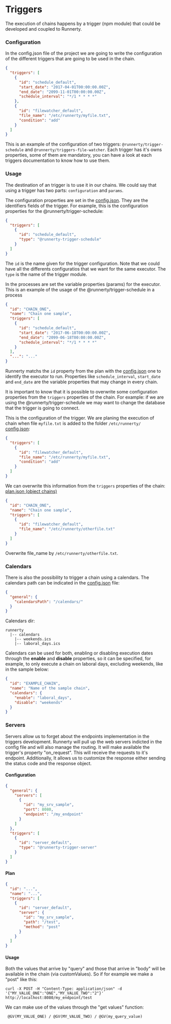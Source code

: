 # Triggers

The execution of chains happens by a trigger (npm module) that could be developed and coupled to Runnerty.

### Configuration

In the config.json file of the project we are going to write the configuration of the different triggers that are going to be used in the chain.

```json
{
  "triggers": [
    {
      "id": "schedule_default",
      "start_date": "2017-04-01T00:00:00.00Z",
      "end_date": "2099-11-01T00:00:00.00Z",
      "schedule_interval": "*/1 * * * *"
    },
    {
      "id": "filewatcher_default",
      "file_name": "/etc/runnerty/myfile.txt",
      "condition": "add"
    }
  ]
}
```

This is an example of the configuration of two triggers: `@runnerty/trigger-schedule` and `@runnerty/triggers-file-watcher`. Each trigger has it's owns properties, some of them are mandatory, you can have a look at each triggers documentation to know how to use them.

### Usage

The destination of an trigger is to use it in our chains. We could say that using a trigger has two parts: `configuration` and `params`.

The configuration properties are set in the [config.json](config.md). They are the identifiers fields of the trigger. For example, this is the configuration properties for the @runnerty/trigger-schedule:

```json
{
  "triggers": [
    {
      "id": "schedule_default",
      "type": "@runnerty-trigger-schedule"
    }
  ]
}
```

The `id` is the name given for the trigger configuration. Note that we could have all the differents configuratios that we want for the same executor. The `type` is the name of the trigger module.

In the processes are set the variable properties (params) for the executor. This is an example of the usage of the @runnerty/trigger-schedule in a process

```json
{
  "id": "CHAIN_ONE",
  "name": "Chain one sample",
  "triggers": [
    {
      "id": "schedule_default",
      "start_date": "2017-06-18T00:00:00.00Z",
      "end_date": "2099-06-18T00:00:00.00Z",
      "schedule_interval": "*/1 * * * *"
    }
  ],
  "...": "..."
}
```

Runnerty matchs the `id` property from the plan with the [config.json](config.md) one to identify the executor to run. Properties like `schedule_interval`, `start_date` and `end_date` are the variable properties that may change in every chain.

It is important to know that it is possible to overwrite some configuration properties from the `triggers` properties of the chain. For example: if we are using the @runnerty/trigger-schedule we may want to change the database that the trigger is going to connect.

This is the configuration of the trigger. We are planing the execution of chain when file `myfile.txt` is added to the folder `/etc/runnerty/`
[config.json](config.md):

```json
{
  "triggers": [
    {
      "id": "filewatcher_default",
      "file_name": "/etc/runnerty/myfile.txt",
      "condition": "add"
    }
  ]
}
```

We can overwrite this information from the `triggers` properties of the chain:
[plan.json (object chains)](chains.md)

```json
{
  "id": "CHAIN_ONE",
  "name": "Chain one sample",
  "triggers": [
    {
      "id": "filewatcher_default",
      "file_name": "/etc/runnerty/otherfile.txt"
    }
  ]
}
```

Overwrite file_name by `/etc/runnerty/otherfile.txt`.

### Calendars

There is also the possibility to trigger a chain using a calendars. The calendars path can be indicated in the [config.json](config.md) file:

```json
{
  "general": {
    "calendarsPath": "/calendars/"
  }
}
```

Calendars dir:

```
runnerty
  |-- calendars
    |-- weekends.ics
    |-- laboral_days.ics
```

Calendars can be used for both, enabling or disabling execution dates through the **enable** and **disable** properties, so it can be specified, for example, to only execute a chain on laboral days, excluding weekends, like in the sample below:

```json
{
  "id": "EXAMPLE_CHAIN",
  "name": "Name of the sample chain",
  "calendars": {
    "enable": "laboral_days",
    "disable": "weekends"
  }
}
```

### Servers

Servers allow us to forget about the endpoints implementation in the triggers development. Runnerty will pull up the web servers indicted in the config file and will also manage the routing. It will make available the trigger's property "on_request". This will receive the requests to it's endpoint. Additionally, It allows us to customize the response either sending the status code and the response object.

#### Configuration

```json
{
  "general": {
    "servers": [
      {
        "id": "my_srv_sample",
        "port": 8080,
        "endpoint": "/my_endpoint"
      }
    ]
  },
  "triggers": [
    {
      "id": "server_default",
      "type": "@runnerty-trigger-server"
    }
  ]
}
```

#### Plan

```json
{
  "id": "...",
  "name": "...",
  "triggers": [
    {
      "id": "server_default",
      "server": {
        "id": "my_srv_sample",
        "path": "/test",
        "method": "post"
      }
    }
  ]
}
```

#### Usage

Both the values that arrive by "query" and those that arrive in "body" will be available in the chain (via customValues).
So if for example we make a "post" like this:

```
curl -X POST -H "Content-Type: application/json" -d '{"MY_VALUE_ONE":"ONE","MY_VALUE_TWO":"2"}' http://localhost:8080/my_endpoint/test
```

We can make use of the values through the "get values" function:

```
 @GV(MY_VALUE_ONE) / @GV(MY_VALUE_TWO) / @GV(my_query_value)
```
